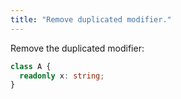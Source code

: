 ```yaml
---
title: "Remove duplicated modifier."
---
```


Remove the duplicated modifier:

```ts
class A {
  readonly x: string;
}
```
